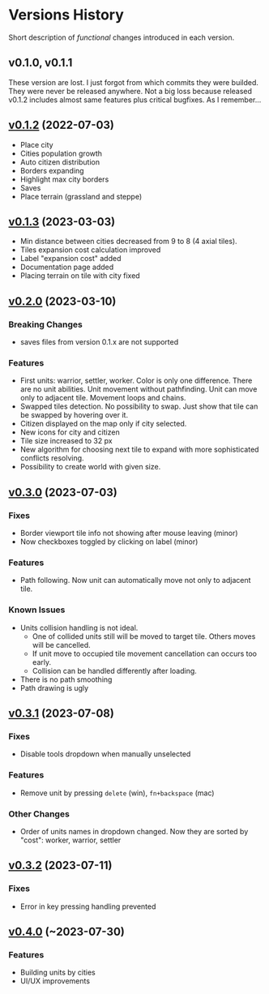 # Versions History

Short description of *functional* changes introduced in each version.

## v0.1.0, v0.1.1

These version are lost. I just forgot from which commits they were builded. They were never be released anywhere. Not a big loss because released v0.1.2 includes almost same features plus critical bugfixes. As I remember...

## [v0.1.2](v0.1.2) (2022-07-03)

* Place city
* Cities population growth
* Auto citizen distribution
* Borders expanding
* Highlight max city borders
* Saves
* Place terrain (grassland and steppe)

## [v0.1.3](v0.1.3) (2023-03-03)

* Min distance between cities decreased from 9 to 8 (4 axial tiles).
* Tiles expansion cost calculation improved
* Label "expansion cost" added
* Documentation page added
* Placing terrain on tile with city fixed

## [v0.2.0](v0.2.0) (2023-03-10)

### Breaking Changes
* saves files from version 0.1.x are not supported

### Features
* First units: warrior, settler, worker. Color is only one difference. There are no unit abilities. Unit movement without pathfinding. Unit can move only to adjacent tile. Movement loops and chains.
* Swapped tiles detection. No possibility to swap. Just show that tile can be swapped by hovering over it.
* Citizen displayed on the map only if city selected.
* New icons for city and citizen
* Tile size increased to 32 px
* New algorithm for choosing next tile to expand with more sophisticated conflicts resolving.
* Possibility to create world with given size.

## [v0.3.0](v0.3.0) (2023-07-03)

### Fixes
* Border viewport tile info not showing after mouse leaving (minor)
* Now checkboxes toggled by clicking on label (minor) 

### Features
* Path following. Now unit can automatically move not only to adjacent tile.

### Known Issues
* Units collision handling is not ideal.
  - One of collided units still will be moved to target tile. Others moves will be cancelled.
  - If unit move to occupied tile movement cancellation can occurs too early.
  - Collision can be handled differently after loading.
* There is no path smoothing
* Path drawing is ugly

## [v0.3.1](v0.3.1) (2023-07-08)

### Fixes
* Disable tools dropdown when manually unselected

### Features
* Remove unit by pressing `delete` (win), `fn+backspace` (mac)

### Other Changes
* Order of units names in dropdown changed. Now they are sorted by "cost": worker, warrior, settler

## [v0.3.2](v0.3.2) (2023-07-11)

### Fixes
* Error in key pressing handling prevented

## [v0.4.0](v0.4.0) (~2023-07-30)

### Features
* Building units by cities
* UI/UX improvements
